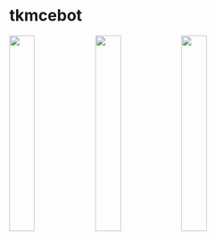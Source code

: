# tkmcebot
<img src="https://user-images.githubusercontent.com/62179996/115876577-1f13ac80-a464-11eb-9b22-824997b134a7.jpg" width="30%" align="left" padding='50'/>
<img src="https://user-images.githubusercontent.com/62179996/115876595-28047e00-a464-11eb-8d60-c674acda411e.jpg" width="30%" align="left" padding='50'/>
<img src="https://user-images.githubusercontent.com/62179996/115876072-82510f00-a463-11eb-8b01-bb3c8457cdd7.jpg" width="30%" align="left" padding='50'/>

